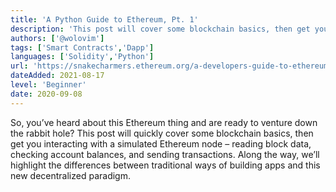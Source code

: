 ```yaml
---
title: 'A Python Guide to Ethereum, Pt. 1'
description: 'This post will cover some blockchain basics, then get you interacting with a simulated Ethereum node using Python'
authors: ['@wolovim']
tags: ['Smart Contracts','Dapp']
languages: ['Solidity','Python']
url: 'https://snakecharmers.ethereum.org/a-developers-guide-to-ethereum-pt-1/'
dateAdded: 2021-08-17
level: 'Beginner'
date: 2020-09-08
---
```


So, you’ve heard about this Ethereum thing and are ready to venture down the rabbit hole? This post will quickly cover some blockchain basics, then get you interacting with a simulated Ethereum node – reading block data, checking account balances, and sending transactions. Along the way, we’ll highlight the differences between traditional ways of building apps and this new decentralized paradigm.